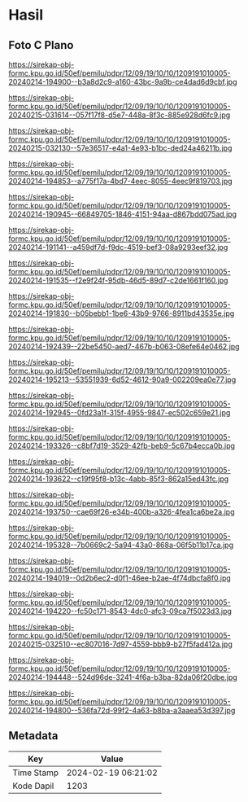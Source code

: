 # Hasil

## Foto C Plano

https://sirekap-obj-formc.kpu.go.id/50ef/pemilu/pdpr/12/09/19/10/10/1209191010005-20240214-194900--b3a8d2c9-a160-43bc-9a9b-ce4dad6d9cbf.jpg

https://sirekap-obj-formc.kpu.go.id/50ef/pemilu/pdpr/12/09/19/10/10/1209191010005-20240215-031614--057f17f8-d5e7-448a-8f3c-885e928d6fc9.jpg

https://sirekap-obj-formc.kpu.go.id/50ef/pemilu/pdpr/12/09/19/10/10/1209191010005-20240215-032130--57e36517-e4a1-4e93-b1bc-ded24a46211b.jpg

https://sirekap-obj-formc.kpu.go.id/50ef/pemilu/pdpr/12/09/19/10/10/1209191010005-20240214-194853--a775f17a-4bd7-4eec-8055-4eec9f819703.jpg

https://sirekap-obj-formc.kpu.go.id/50ef/pemilu/pdpr/12/09/19/10/10/1209191010005-20240214-190945--66849705-1846-4151-94aa-d867bdd075ad.jpg

https://sirekap-obj-formc.kpu.go.id/50ef/pemilu/pdpr/12/09/19/10/10/1209191010005-20240214-191141--a459df7d-f9dc-4519-bef3-08a9293eef32.jpg

https://sirekap-obj-formc.kpu.go.id/50ef/pemilu/pdpr/12/09/19/10/10/1209191010005-20240214-191535--f2e9f24f-95db-46d5-89d7-c2de1661f160.jpg

https://sirekap-obj-formc.kpu.go.id/50ef/pemilu/pdpr/12/09/19/10/10/1209191010005-20240214-191830--b05bebb1-1be6-43b9-9766-8911bd43535e.jpg

https://sirekap-obj-formc.kpu.go.id/50ef/pemilu/pdpr/12/09/19/10/10/1209191010005-20240214-192439--22be5450-aed7-467b-b063-08efe64e0462.jpg

https://sirekap-obj-formc.kpu.go.id/50ef/pemilu/pdpr/12/09/19/10/10/1209191010005-20240214-195213--53551939-6d52-4612-90a9-002209ea0e77.jpg

https://sirekap-obj-formc.kpu.go.id/50ef/pemilu/pdpr/12/09/19/10/10/1209191010005-20240214-192945--0fd23a1f-315f-4955-9847-ec502c659e21.jpg

https://sirekap-obj-formc.kpu.go.id/50ef/pemilu/pdpr/12/09/19/10/10/1209191010005-20240214-193326--c8bf7d19-3529-42fb-beb9-5c67b4ecca0b.jpg

https://sirekap-obj-formc.kpu.go.id/50ef/pemilu/pdpr/12/09/19/10/10/1209191010005-20240214-193622--c19f95f8-b13c-4abb-85f3-862a15ed43fc.jpg

https://sirekap-obj-formc.kpu.go.id/50ef/pemilu/pdpr/12/09/19/10/10/1209191010005-20240214-193750--cae69f26-e34b-400b-a326-4fea1ca6be2a.jpg

https://sirekap-obj-formc.kpu.go.id/50ef/pemilu/pdpr/12/09/19/10/10/1209191010005-20240214-195328--7b0669c2-5a94-43a0-868a-06f5b11b17ca.jpg

https://sirekap-obj-formc.kpu.go.id/50ef/pemilu/pdpr/12/09/19/10/10/1209191010005-20240214-194019--0d2b6ec2-d0f1-46ee-b2ae-4f74dbcfa8f0.jpg

https://sirekap-obj-formc.kpu.go.id/50ef/pemilu/pdpr/12/09/19/10/10/1209191010005-20240214-194220--fc50c171-8543-4dc0-afc3-09ca7f5023d3.jpg

https://sirekap-obj-formc.kpu.go.id/50ef/pemilu/pdpr/12/09/19/10/10/1209191010005-20240215-032510--ec807016-7d97-4559-bbb9-b27f5fad412a.jpg

https://sirekap-obj-formc.kpu.go.id/50ef/pemilu/pdpr/12/09/19/10/10/1209191010005-20240214-194448--524d96de-3241-4f6a-b3ba-82da06f20dbe.jpg

https://sirekap-obj-formc.kpu.go.id/50ef/pemilu/pdpr/12/09/19/10/10/1209191010005-20240214-194800--536fa72d-99f2-4a63-b8ba-a3aaea53d397.jpg


## Metadata

| Key        | Value               |
| ---------- | ------------------- |
| Time Stamp | 2024-02-19 06:21:02 |
| Kode Dapil | 1203                |



